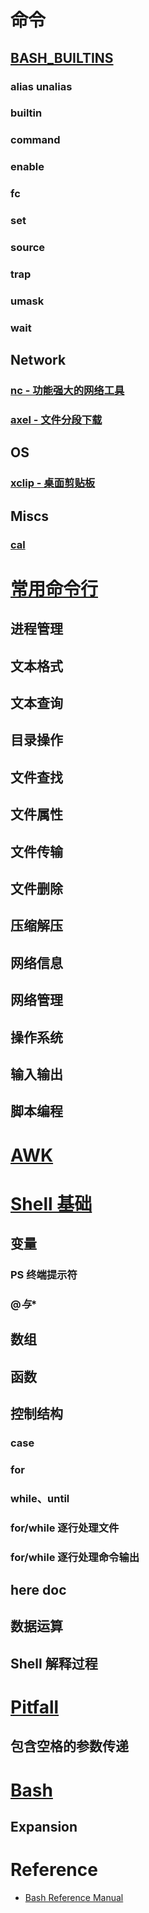 # 命令
## [BASH_BUILTINS](CMDs/BASH_BUILTINS/README.md)
### alias unalias
### builtin
### command
### enable
### fc
### set
### source
### trap
### umask
### wait

## Network
### [nc - 功能强大的网络工具](CMDs/nc.md)
### [axel - 文件分段下载](CMDs/axel.md)

## OS
### [xclip - 桌面剪贴板](CMDs/sys/xclip.md)

## Miscs
### [cal](CMDs/Widget/cal.md)

# [常用命令行](chapters/CMD_Line.md)
## 进程管理
## 文本格式
## 文本查询
## 目录操作
## 文件查找
## 文件属性
## 文件传输
## 文件删除
## 压缩解压
## 网络信息
## 网络管理
## 操作系统
## 输入输出
## 脚本编程

# [AWK](chapters/AWK.md)

# [Shell 基础](chapters/Basis.md)
## 变量
### PS 终端提示符
### $@与$*
## 数组
## 函数
## 控制结构
### case
### for
### while、until
### for/while 逐行处理文件
### for/while 逐行处理命令输出
## here doc
## 数据运算
## Shell 解释过程

# [Pitfall](chapters/Pitfall.md)
## 包含空格的参数传递

# [Bash](chapters/Bash.md)
## Expansion

# Reference
* [Bash Reference Manual](http://www.gnu.org/software/bash/manual/bash.html)
